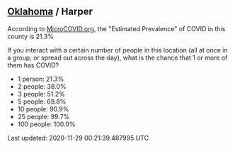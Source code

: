 
## [Oklahoma](/united-states/oklahoma) / Harper

According to [MicroCOVID.org](http://microcovid.org),
the "Estimated Prevalence" of COVID in this county is 21.3%

If you interact with a certain number of people in this location
(all at once in a group, or spread out across the day), what is the chance that
1 or more of them has COVID?

- 1 person: 21.3%
- 2 people: 38.0%
- 3 people: 51.2%
- 5 people: 69.8%
- 10 people: 90.9%
- 25 people: 99.7%
- 100 people: 100.0%

Last updated: 2020-11-29 00:21:39.487995 UTC
